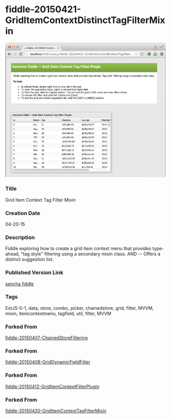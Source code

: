 fiddle-20150421-GridItemContextDistinctTagFilterMixin
======

![Screenshot](screenshot.png)


### Title

Grid Item Context Tag Filter Mixin


### Creation Date

04-20-15


### Description

Fiddle exploring how to create a grid item context menu that provides type-ahead, "tag style" filtering using a secondary mixin class.  AND -- Offers a distinct suggestion list.


### Published Version Link

[sencha fiddle](https://fiddle.sencha.com/#fiddle/lkq)


### Tags

ExtJS-5-1, data, store, combo, picker, chainedstore, grid, filter, MVVM, mixin, itemcontextmenu, tagfield, util, filter, MVVM



### Forked From

[fiddle-20150407-ChainedStoreFiltering](../fiddle-20150407-ChainedStoreFiltering/README.markdown)



### Forked From

[fiddle-20150408-GridDynamicFieldFilter](../fiddle-20150408-GridDynamicFieldFilter/README.markdown)



### Forked From

[fiddle-20150412-GridItemContextFilterPlugin](../fiddle-20150412-GridItemContextFilterPlugin)


### Forked From

[fiddle-20150420-GridItemContextTagFilterMixin](../fiddle-20150420-GridItemContextTagFilterMixin)
